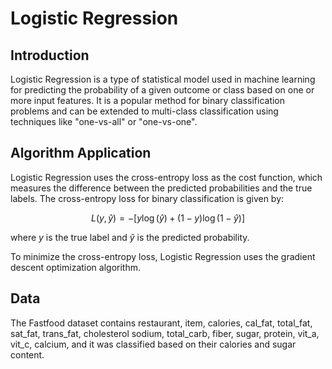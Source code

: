 # Logistic Regression
## Introduction
Logistic Regression is a type of statistical model used in machine learning for predicting the probability of a given outcome or class based on one or more input features. It is a popular method for binary classification problems and can be extended to multi-class classification using techniques like "one-vs-all" or "one-vs-one".

## Algorithm Application
Logistic Regression uses the cross-entropy loss as the cost function, which measures the difference between the predicted probabilities and the true labels. The cross-entropy loss for binary classification is given by:

$$L(y, \hat{y}) = -[y \log(\hat{y}) + (1 - y) \log(1 - \hat{y})]$$

where $y$ is the true label and $\hat{y}$ is the predicted probability.

To minimize the cross-entropy loss, Logistic Regression uses the gradient descent optimization algorithm. 

## Data
The Fastfood dataset contains restaurant,	item,	calories,	cal_fat,	total_fat,	sat_fat,	trans_fat,	cholesterol	sodium,	total_carb,	fiber,	sugar,	protein,	vit_a,	vit_c,	calcium, and it was classified based on their calories and sugar content.
